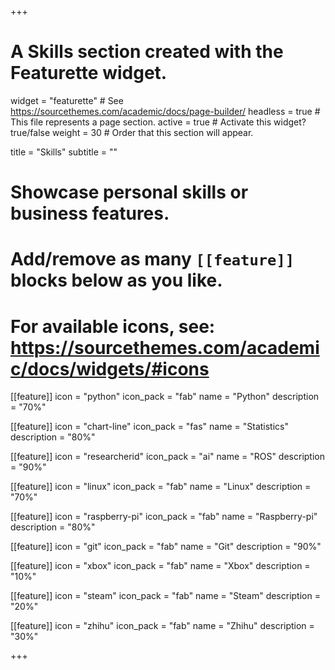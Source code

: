 +++
# A Skills section created with the Featurette widget.
widget = "featurette"  # See https://sourcethemes.com/academic/docs/page-builder/
headless = true  # This file represents a page section.
active = true  # Activate this widget? true/false
weight = 30  # Order that this section will appear.

title = "Skills"
subtitle = ""

# Showcase personal skills or business features.
# 
# Add/remove as many `[[feature]]` blocks below as you like.
# 
# For available icons, see: https://sourcethemes.com/academic/docs/widgets/#icons

[[feature]]
  icon = "python"
  icon_pack = "fab"
  name = "Python"
  description = "70%"

[[feature]]
  icon = "chart-line"
  icon_pack = "fas"
  name = "Statistics"
  description = "80%"  

[[feature]]
  icon = "researcherid"
  icon_pack = "ai"
  name = "ROS"
  description = "90%"

[[feature]]
  icon = "linux"
  icon_pack = "fab"
  name = "Linux"
  description = "70%"

[[feature]]
  icon = "raspberry-pi"
  icon_pack = "fab"
  name = "Raspberry-pi"
  description = "80%"

[[feature]]
  icon = "git"
  icon_pack = "fab"
  name = "Git"
  description = "90%"

[[feature]]
  icon = "xbox"
  icon_pack = "fab"
  name = "Xbox"
  description = "10%"

[[feature]]
  icon = "steam"
  icon_pack = "fab"
  name = "Steam"
  description = "20%"

[[feature]]
  icon = "zhihu"
  icon_pack = "fab"
  name = "Zhihu"
  description = "30%"

+++
